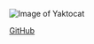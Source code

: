![Image of Yaktocat](https://octodex.github.com/images/yaktocat.png)

[GitHub](https://www.youtube.com/watch?v=Ly2sHGl3RkM&list=RDLy2sHGl3RkM&start_radio=1)

